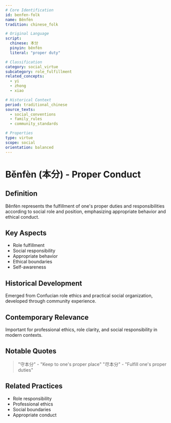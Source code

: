 ```yaml
---
# Core Identification
id: benfen-folk
name: Běnfèn
tradition: chinese_folk

# Original Language
script:
  chinese: 本分
  pinyin: běnfèn
  literal: "proper duty"

# Classification
category: social_virtue
subcategory: role_fulfillment
related_concepts:
  - yi
  - zhong
  - xiao

# Historical Context
period: traditional_chinese
source_texts:
  - social_conventions
  - family_rules
  - community_standards

# Properties
type: virtue
scope: social
orientation: balanced
---
```


# Běnfèn (本分) - Proper Conduct

## Definition
Běnfèn represents the fulfillment of one's proper duties and responsibilities according to social role and position, emphasizing appropriate behavior and ethical conduct.

## Key Aspects
- Role fulfillment
- Social responsibility
- Appropriate behavior
- Ethical boundaries
- Self-awareness

## Historical Development
Emerged from Confucian role ethics and practical social organization, developed through community experience.

## Contemporary Relevance
Important for professional ethics, role clarity, and social responsibility in modern contexts.

## Notable Quotes
> "守本分" - "Keep to one's proper place"
> "尽本分" - "Fulfill one's proper duties"

## Related Practices
- Role responsibility
- Professional ethics
- Social boundaries
- Appropriate conduct